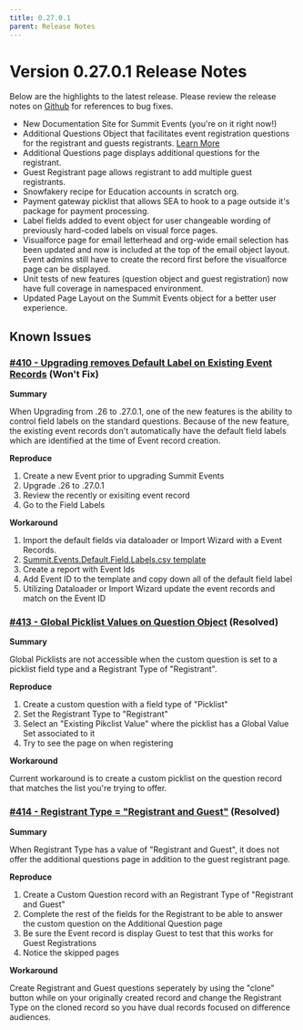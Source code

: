 ```yaml
---
title: 0.27.0.1
parent: Release Notes
---
```


# Version 0.27.0.1 Release Notes

Below are the highlights to the latest release.  Please review the release notes on [Github](https://github.com/SFDO-Community/Summit-Events-App/releases/tag/release%2F0.27.0.1) for references to bug fixes.

- New Documentation Site for Summit Events (you're on it right now!)
- Additional Questions Object that facilitates event registration questions for the registrant and guests registrants. [Learn More](https://sfdo-community-sprints.github.io/summit-events-app-documentation/docs/advanced-features/custom-questions/)
- Additional Questions page displays additional questions for the registrant.
- Guest Registrant page allows registrant to add multiple guest registrants.
- Snowfakery recipe for Education accounts in scratch org.
- Payment gateway picklist that allows SEA to hook to a page outside it's package for payment processing.
- Label fields added to event object for user changeable wording of previously hard-coded labels on visual force pages.
- Visualforce page for email letterhead and org-wide email selection has been updated and now is included at the top of the email object layout. Event admins still have to create the record first before the visualforce page can be displayed.
- Unit tests of new features (question object and guest registration) now have full coverage in namespaced environment.
- Updated Page Layout on the Summit Events object for a better user experience.

## Known Issues

### [#410 - Upgrading removes Default Label on Existing Event Records](https://github.com/SFDO-Community/Summit-Events-App/issues/410) (Won't Fix)

**Summary**

When Upgrading from .26 to .27.0.1, one of the new features is the ability to control field labels on the standard questions. Because of the new feature, the existing event records don't automatically have the default field labels which are identified at the time of Event record creation.

**Reproduce**

1. Create a new Event prior to upgrading Summit Events
2. Upgrade .26 to .27.0.1
3. Review the recently or exisiting event record
4. Go to the Field Labels

**Workaround**
1. Import the default fields via dataloader or Import Wizard with a Event Records.
2. [Summit.Events.Default.Field.Labels.csv template](https://github.com/SFDO-Community-Sprints/summit-events-app-documentation/files/8847091/Summit.Events.Default.Field.Labels.csv)
3. Create a report with Event Ids
4. Add Event ID to the template and copy down all of the default field label
5. Utilizing Dataloader or Import Wizard update the event records and match on the Event ID



### [#413 - Global Picklist Values on Question Object](https://github.com/SFDO-Community/Summit-Events-App/issues/413) (Resolved)

**Summary**

Global Picklists are not accessible when the custom question is set to a picklist field type and a Registrant Type of "Registrant".

**Reproduce**

1. Create a custom question with a field type of "Picklist"
2. Set the Registrant Type to "Registrant"
3. Select an "Existing Pikclist Value" where the picklist has a Global Value Set associated to it
4. Try to see the page on when registering

**Workaround**

Current workaround is to create a custom picklist on the question record that matches the list you're trying to offer.



### [#414 - Registrant Type = "Registrant and Guest"](https://github.com/SFDO-Community/Summit-Events-App/issues/414) (Resolved)

**Summary**

When Registrant Type has a value of "Registrant and Guest", it does not offer the additional questions page in addition to the guest registrant page.

**Reproduce**

1. Create a Custom Question record with an Registrant Type of "Registrant and Guest"
2. Complete the rest of the fields for the Registrant to be able to answer the custom question on the Additional Question page
3. Be sure the Event record is display Guest to test that this works for Guest Registrations
4. Notice the skipped pages

**Workaround**

Create Registrant and Guest questions seperately by using the "clone" button while on your originally created record and  change the Registrant Type on the cloned record so you have dual records focused on difference audiences.
